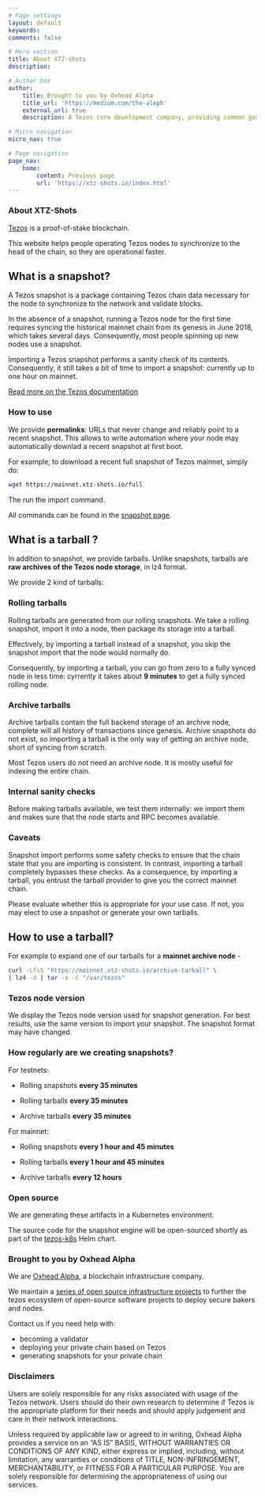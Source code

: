 ```yaml
---
# Page settings
layout: default
keywords:
comments: false

# Hero section
title: About XTZ-shots
description: 

# Author box
author:
    title: Brought to you by Oxhead Alpha
    title_url: 'https://medium.com/the-aleph'
    external_url: true
    description: A Tezos core development company, providing common goods for the Tezos ecosystem. <a href="https://medium.com/the-aleph" target="_blank">Learn more</a>.

# Micro navigation
micro_nav: true

# Page navigation
page_nav:
    home:
        content: Previous page
        url: 'https://xtz-shots.io/index.html'
---
```


### About XTZ-Shots

[Tezos](https://tezos.com) is a proof-of-stake blockchain.

This website helps people operating Tezos nodes to synchronize to the head of the chain, so they are operational faster.

## What is a snapshot?

A Tezos snapshot is a package containing Tezos chain data necessary for the node to synchronize to the network and validate blocks.

In the absence of a snapshot, running a Tezos node for the first time requires syncing the historical mainnet chain from its genesis in June 2018, which takes several days. Consequently, most people spinning up new nodes use a snapshot.

Importing a Tezos snapshot performs a sanity check of its contents. Consequently, it still takes a bit of time to import a snapshot: currently up to one hour on mainnet.

[Read more on the Tezos documentation](https://tezos.gitlab.io/user/snapshots.html)

### How to use

We provide **permalinks**: URLs that never change and reliably point to a recent snapshot. This allows to write automation where your node may automatically downlad a recent snapshot at first boot.

For example, to download a recent full snapshot of Tezos mainnet, simply do:

```bash
wget https://mainnet.xtz-shots.io/full
```

The run the import command.

All commands can be found in the [snapshot page](https://mainnet.xtz-shots.io).

## What is a tarball ?

In addition to snapshot, we provide tarballs. Unlike snapshots, tarballs are **raw archives of the Tezos node storage**, in lz4 format.

We provide 2 kind of tarballs:

### Rolling tarballs

Rolling tarballs are generated from our rolling snapshots. We take a rolling snapshot, import it into a node, then package its storage into a tarball.

Effectively, by importing a tarball instead of a snapshot, you skip the snapshot import that the node would normally do.

Consequently, by importing a tarball, you can go from zero to a fully synced node in less time: cyrrently it takes about **9 minutes** to get a fully synced rolling node.

### Archive tarballs

Archive tarballs contain the full backend storage of an archive node, complete will all history of transactions since genesis. Archive snapshots do not exist, so importing a tarball is the only way of getting an archive node, short of syncing from scratch.

Most Tezos users do not need an archive node. It is mostly useful for indexing the entire chain.

### Internal sanity checks

Before making tarballs available, we test them internally: we import them and makes sure that the node starts and RPC becomes available.

### Caveats

Snapshot import performs some safety checks to ensure that the chain state that you are importing is consistent. In contrast, importing a tarball completely bypasses these checks. As a consequence, by importing a tarball, you entrust the tarball provider to give you the correct mainnet chain.

Please evaluate whether this is appropriate for your use case. If not, you may elect to use a snpashot or generate your own tarballs.

## How to use a tarball?

For example to expand one of our tarballs for a **mainnet archive node** -

```bash
curl -LfsS "https://mainnet.xtz-shots.io/archive-tarball" \
| lz4 -d | tar -x -C "/var/tezos"
```

### Tezos node version

We display the Tezos node version used for snapshot generation. For best results, use the same version to import your snapshot. The snapshot format may have changed.

### How regularly are we creating snapshots?

For testnets:

* Rolling snapshots **every 35 minutes**

* Rolling tarballs **every 35 minutes**

* Archive tarballs **every 35 minutes**

For mainnet:

* Rolling snapshots **every 1 hour and 45 minutes**

* Rolling tarballs **every 1 hour and 45 minutes**

* Archive tarballs **every 12 hours**


### Open source

We are generating these artifacts in a Kubernetes environment.

The source code for the snapshot engine will be open-sourced shortly as part of the [tezos-k8s](https://github.com/oxheadalpha/tezos-k8s) Helm chart.

### Brought to you by Oxhead Alpha

We are [Oxhead Alpha](https://www.oxheadalpha.com/), a blockchain infrastructure company.

We maintain a [series of open source infrastructure projects](https://github.com/oxheadalpha) to further the tezos ecosystem of open-source software projects to deploy secure bakers and nodes.

Contact us if you need help with:

* becoming a validator
* deploying your private chain based on Tezos
* generating snapshots for your private chain

### Disclaimers

Users are solely responsible for any risks associated with usage of the Tezos network. Users should do their own research to determine if Tezos is the appropriate platform for their needs and should apply judgement and care in their network interactions.

Unless required by applicable law or agreed to in writing, Oxhead Alpha provides a service on an “AS IS” BASIS, WITHOUT WARRANTIES OR CONDITIONS OF ANY KIND, either express or implied, including, without limitation, any warranties or conditions of TITLE, NON-INFRINGEMENT, MERCHANTABILITY, or FITNESS FOR A PARTICULAR PURPOSE. You are solely responsible for determining the appropriateness of using our services.
